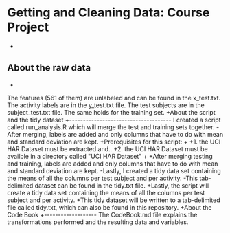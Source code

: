 Getting and Cleaning Data: Course Project
=========================================

+
About the raw data
------------------
+
The features (561 of them) are unlabeled and can be found in the x_test.txt.
The activity labels are in the y_test.txt file.
The test subjects are in the subject_test.txt file.
The same holds for the training set.
+About the script and the tidy dataset
+-------------------------------------
I created a script called run_analysis.R which will merge the test and training sets together.
-After merging, labels are added and only columns that have to do with mean and standard deviation are kept.
+Prerequisites for this script:
+
+1. the UCI HAR Dataset must be extracted and..
+2. the UCI HAR Dataset must be availble in a directory called "UCI HAR Dataset"
+
+After merging testing and training, labels are added and only columns that have to do with mean and standard deviation are kept.
-Lastly, I created a tidy data set containing the means of all the columns per test subject and per activity.
-This tab-delimited dataset can be found in the tidy.txt file.
+Lastly, the script will create a tidy data set containing the means of all the columns per test subject and per activity.
+This tidy dataset will be written to a tab-delimited file called tidy.txt, which can also be found in this repository.
+About the Code Book
+-------------------
The CodeBook.md file explains the transformations performed and the resulting data and variables.

